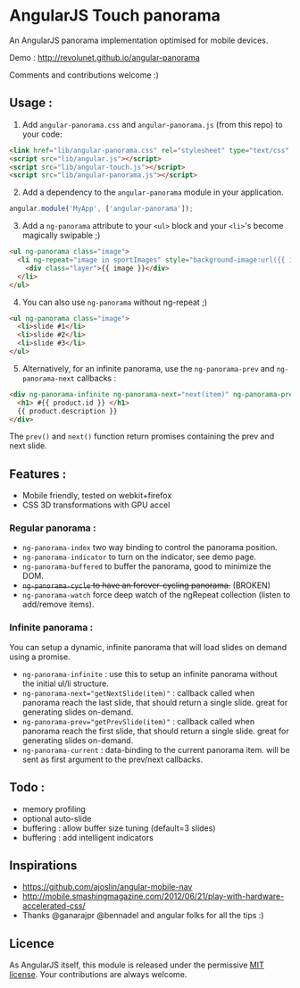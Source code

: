 # AngularJS Touch panorama

An AngularJS panorama implementation optimised for mobile devices.

Demo : http://revolunet.github.io/angular-panorama

Comments and contributions welcome :)

## Usage :

 1. Add `angular-panorama.css` and `angular-panorama.js` (from this repo) to your code:
```html
<link href="lib/angular-panorama.css" rel="stylesheet" type="text/css" />
<script src="lib/angular.js"></script>
<script src="lib/angular-touch.js"></script>
<script src="lib/angular-panorama.js"></script>
```

 2. Add a dependency to the `angular-panorama` module in your application.
```js
angular.module('MyApp', ['angular-panorama']);
```

 3. Add a `ng-panorama` attribute to your `<ul>` block and your `<li>`'s become magically swipable ;)
```html
<ul ng-panorama class="image">
  <li ng-repeat="image in sportImages" style="background-image:url({{ image }});">
    <div class="layer">{{ image }}</div>
  </li>
</ul>
```
 4. You can also use `ng-panorama` without ng-repeat ;)
```html
<ul ng-panorama class="image">
  <li>slide #1</li>
  <li>slide #2</li>
  <li>slide #3</li>
</ul>
```
 5. Alternatively, for an infinite panorama, use the `ng-panorama-prev` and `ng-panorama-next` callbacks :
```html
<div ng-panorama-infinite ng-panorama-next="next(item)" ng-panorama-prev="prev(item)" ng-panorama-current="product">
  <h1> #{{ product.id }} </h1>
  {{ product.description }}
</div>
```

The `prev()` and `next()` function return promises containing the prev and next slide.

## Features :
 - Mobile friendly, tested on webkit+firefox
 - CSS 3D transformations with GPU accel

### Regular panorama :
 - `ng-panorama-index` two way binding to control the panorama position.
 - `ng-panorama-indicator` to turn on the indicator, see demo page.
 - `ng-panorama-buffered` to buffer the panorama, good to minimize the DOM.
 - ~~`ng-panorama-cycle` to have an forever-cycling panorama.~~ (BROKEN)
 - `ng-panorama-watch` force deep watch of the ngRepeat collection (listen to add/remove items).


### Infinite panorama :

 You can setup a dynamic, infinite panorama that will load slides on demand using a promise.
 - `ng-panorama-infinite` : use this to setup an infinite panorama without the initial ul/li structure.
 - `ng-panorama-next="getNextSlide(item)"` : callback called when panorama reach the last slide, that should return a single slide. great for generating slides on-demand.
 - `ng-panorama-prev="getPrevSlide(item)"` : callback called when panorama reach the first slide, that should return a single slide. great for generating slides on-demand.
 - `ng-panorama-current` : data-binding to the current panorama item. will be sent as first argument to the prev/next callbacks.

## Todo :
 - memory profiling
 - optional auto-slide
 - buffering : allow buffer size tuning (default=3 slides)
 - buffering : add intelligent indicators

## Inspirations
 - https://github.com/ajoslin/angular-mobile-nav
 - http://mobile.smashingmagazine.com/2012/06/21/play-with-hardware-accelerated-css/
 - Thanks @ganarajpr @bennadel and angular folks for all the tips :)

## Licence
As AngularJS itself, this module is released under the permissive [MIT license](http://mit-license.org). Your contributions are always welcome.
